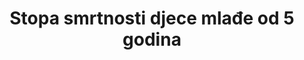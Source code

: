 ---
goal_meta_link: 'http://unstats.un.org/sdgs/files/metadata-compilation/Metadata-Goal-3.pdf'
goal_meta_link_page: 5
graph: longitudinal
graph_title: Stopa 
graph_type_description: Line graph
graph_status_notes: Assigned
has_metadata: true
indicator: 3.2.1
indicator_definition: Vjerojatnost da dijete rođeno u određenoj godini ili razdoblju umre prije navršene 5. godine života, pod uvjetom djelovanja stope smrtnosti te specifične dobi u tom periodu, izraženo na 1000 živorođenih. Stopa smrtnosti djece mlađe od 5 godina kao što je definirano, jasno govoreći, nije stopa (tj. broj umrlih podijeljen s brojem stanovništva u opasnosti tijekom određenog vremenskog razdoblja) nego vjerojatnost smrti proizašla iz tablica mortaliteta i izražena kao stopa na 1000 živorođenih.
indicator_name: Stopa smrtnosti djece mlađe od 5 godina
indicator_variable: 3-2-1 
layout: indicator
periodicity: Annual
permalink: /3-2-1/
published: true
sdg_goal: 3
source_url: 'https://www.dzs.hr/'
target: Do 2030. zaustaviti sprečive smrti novorođenčadi i djece mlađe od 5 godina, s ciljem da sve države smanje neonatalu smrtnost na barem 12 (ili manje) na 1,000 živorođenih, a smrtnost djece do 5 godina starosti na barem 25 (ili manje) na 1,000 živorođenih.
target_id: '3.2'
title: Stopa smrtnosti djece mlađe od 5 godina
un_custodial_agency: 'UNICEF  (DESA  Population  Divsion,  World  Bank)'
un_designated_tier: '1'
---